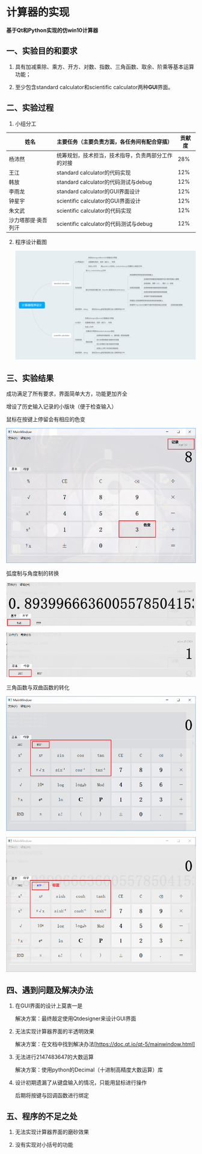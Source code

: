 # 计算器的实现

**基于Qt和Python实现的仿win10计算器**

## 一、实验目的和要求

1. 具有加减乘除、乘方、开方、对数、指数、三角函数、取余、阶乘等基本运算功能；

2. 至少包含standard calculator和scientific calculator两种**GUI**界面。

## 二、实验过程

1. 小组分工

| 姓名                | 主要任务（主要负责方面，各任务间有配合穿插）       | 贡献度 |
| ------------------- | -------------------------------------------------- | ------ |
| 杨沛然              | 统筹规划，技术担当，技术指导，负责两部分工作的对接 | 28%    |
| 王江                | standard calculator的代码实现                      | 12%    |
| 韩放                | standard calculator的代码测试与debug               | 12%    |
| 李雨龙              | standard calculator的GUI界面设计                   | 12%    |
| 钟星宇              | scientific calculator的GUI界面设计                 | 12%    |
| 朱文武              | scientific calculator的代码实现                    | 12%    |
| 沙力塔那提·奥吾列汗 | scientific calculator的代码测试与debug             | 12%    |



2. 程序设计截图

   ![](.\image\calculatordesign.png)

## 三、实验结果

成功满足了所有要求，界面简单大方，功能更加齐全

增设了历史输入记录的小版块（便于检查输入）

鼠标在按键上停留会有相应的色变

![](.\image\11.png)

弧度制与角度制的转换

![](.\image\121.png)

![](.\image\122.png)

三角函数与双曲函数的转化

![](.\image\131.png)

![](.\image\132.png)





## 四、遇到问题及解决办法

1. 在GUI界面的设计上莫衷一是

   解决方案：最终敲定使用Qtdesigner来设计GUI界面

2. 无法实现计算器界面的半透明效果

   解决方案：在文档中找到解决办法[https://doc.qt.io/qt-5/mainwindow.html]

3. 无法进行2147483647的大数运算

   解决方案：使用python的Decimal（十进制高精度大数运算）库

4. 设计初期遗漏了从键盘输入的情况，只能用鼠标进行操作

   后期将按键与回调函数进行绑定

   

## 五、程序的不足之处

1. 无法实现计算器界面的磨砂效果

3. 没有实现对小括号的功能



